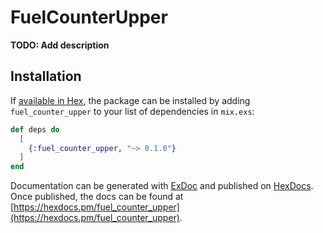 # FuelCounterUpper

**TODO: Add description**

## Installation

If [available in Hex](https://hex.pm/docs/publish), the package can be installed
by adding `fuel_counter_upper` to your list of dependencies in `mix.exs`:

```elixir
def deps do
  [
    {:fuel_counter_upper, "~> 0.1.0"}
  ]
end
```

Documentation can be generated with [ExDoc](https://github.com/elixir-lang/ex_doc)
and published on [HexDocs](https://hexdocs.pm). Once published, the docs can
be found at [https://hexdocs.pm/fuel_counter_upper](https://hexdocs.pm/fuel_counter_upper).

